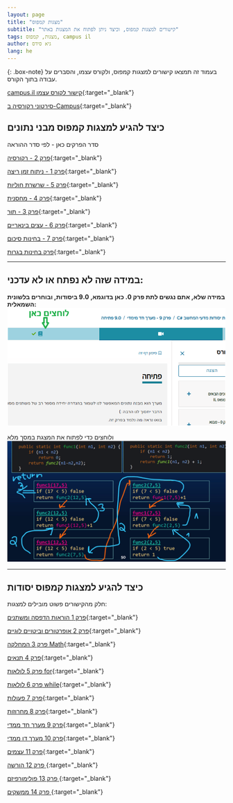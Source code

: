 ```yaml
---
layout: page
title: "מצגות קמפוס"
subtitle: "קישורים למצגות קמפוס, וכיצד ניתן לפתוח את המצגות באתר"
tags: מצגות, קמפוס, campus il
author: גיא סידס
lang: he
---
```


{: .box-note} 
בעמוד זה תמצאו קישורים למצגות קמפוס, ולקורס עצמו, והסברים על עבודה בתוך הקורס.

[campus.il קישור לקורס עצמו](https://courses.campus.gov.il/courses/course-v1:MoE+EDU_Matric_ComputerScienceB_HE+2023_1/course/){:target="_blank"}

[סירטוני רקורסיה ב-Campus](https://www.youtube.com/watch?v=aLM2zShqzC4&list=PLnVUJu2KuoA31IAsWsbeP81gYvWoj3jGM&pp=gAQB){:target="_blank"}

## כיצד להגיע למצגות קמפוס מבני נתונים

סדר הפרקים כאן - לפי סדר ההוראה

[פרק 2 - רקורסיה](https://lomdot.education.gov.il/Qualitest/CS02-recursion_new/index.html){:target="_blank"}

[פרק 1 - ניתוח זמן ריצה](https://lomdot.education.gov.il/Qualitest/CS01-runTime/index.html){:target="_blank"}

[פרק 5 - שרשרת חוליות](https://lomdot.education.gov.il/Qualitest/CS05-intNode_new/index.html){:target="_blank"}

[פרק 4 - מחסנית](https://lomdot.education.gov.il/Qualitest/CS04-stack_new/index.html){:target="_blank"}

[פרק 3 - תור](https://lomdot.education.gov.il/Qualitest/CS03-queue/index.html){:target="_blank"}

[פרק 6 - עצים בינאריים](https://lomdot.education.gov.il/Qualitest/CS06-trees/index.html){:target="_blank"}

[פרק 7 - בחינות סיכום](https://app.campus.gov.il/learning/course/course-v1:MoE+EDU_Matric_ComputerScienceB_HE+2023_1/block-v1:MoE+EDU_Matric_ComputerScienceB_HE+2023_1+type@sequential+block@5887c3183efb4cc9a9b0c71ad74d869a){:target="_blank"}

[פרק בחינות בגרות](https://app.campus.gov.il/learning/course/course-v1:MoE+EDU_Matric_ComputerScienceB_HE+2023_1/block-v1:MoE+EDU_Matric_ComputerScienceB_HE+2023_1+type@sequential+block@05799afecaf245a5b09887dd55924a41){:target="_blank"}


---

## במידה שזה לא נפתח או לא עדכני:

**במידה שלא, אתם נגשים לתת פרק 0. כאן בדוגמא, 9.0 ביסודות, ובוחרים בלשונית השמאלית:**
![alt text](image-2.png)

ולוחצים כדי לפתוח את המצגת במסך מלא
![alt text](image-3.png)

---




## כיצד להגיע למצגות קמפוס יסודות

חלק מהקישורים פשוט מובילים למצגות:

[פרק 1 הוראות הדפסה ומשתנים](https://lomdot.education.gov.il/Qualitest/CSA01-variables/index.html){:target="_blank"}

[פרק 2 אופרטורים וביטויים לוגיים](https://lomdot.education.gov.il/Qualitest/CSA02-operators_new/index.html){:target="_blank"}

[פרק 3 המחלקה Math](https://lomdot.education.gov.il/Qualitest/CSA03-MathLibrary/index.html){:target="_blank"}

[פרק 4 תנאים](https://lomdot.education.gov.il/Qualitest/CSA04-if/index.html){:target="_blank"}

[פרק 5 לולאות for](https://lomdot.education.gov.il/Qualitest/CSA05-for/index.html){:target="_blank"}

[פרק 6 לולאות while](https://lomdot.education.gov.il/Qualitest/CSA06-while/index.html){:target="_blank"}

[פרק 7 פעולות](https://lomdot.education.gov.il/Qualitest/CSA07-actions/index.html){:target="_blank"}

[פרק 8 מחרוזות](https://lomdot.education.gov.il/Qualitest/CSA08-strings/index.html){:target="_blank"}

[פרק 9 מערך חד ממדי](https://lomdot.education.gov.il/Qualitest/CSA09-1D/index.html){:target="_blank"}

[פרק 10 מערך דו ממדי](https://lomdot.education.gov.il/Qualitest/CSA10-2D/index.html){:target="_blank"}

[פרק 11 עצמים](https://lomdot.education.gov.il/Qualitest/CSA11A-objects/index.html){:target="_blank"}

[פרק 12 הורשה ](https://lomdot.education.gov.il/Qualitest/CSA11C-abstract/index.html){:target="_blank"}

[פרק 13 פולימורפיזם ](https://lomdot.education.gov.il/Qualitest/CSA12/index.html){:target="_blank"}

[פרק 14 ממשקים ](https://lomdot.education.gov.il/Qualitest/CSA13/index.html){:target="_blank"}



